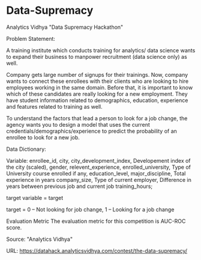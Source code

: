 # Data-Supremacy
Analytics Vidhya "Data Supremacy Hackathon"

Problem Statement:

A training institute which conducts training for analytics/ data science wants to expand their business to manpower recruitment
(data science only) as well. 
 
Company gets large number of signups for their trainings. Now, company wants to connect these enrollees with their clients who are
looking to hire employees working in the same domain. Before that, it is important to know which of these candidates are really
looking for a new employment. They have student information related to demographics, education, experience and features related
to training as well.
 
To understand the factors that lead a person to look for a job change, the agency wants you to design a model that uses the current
credentials/demographics/experience to predict the probability of an enrollee to look for a new job.

Data Dictionary:
 
Variable: enrollee_id, city, city_development_index, Developement index of the city (scaled), gender, relevent_experience, 
enrolled_university, Type of University course enrolled if any, education_level, major_discipline, Total experience in years
company_size, Type of current employer, Difference in years between previous job and current job training_hours;

target variable = target
 
target = 0 – Not looking for job change, 1 – Looking for a job change

Evaluation Metric
The evaluation metric for this competition is AUC-ROC score.

Source: "Analytics Vidhya"

URL: https://datahack.analyticsvidhya.com/contest/the-data-supremacy/
